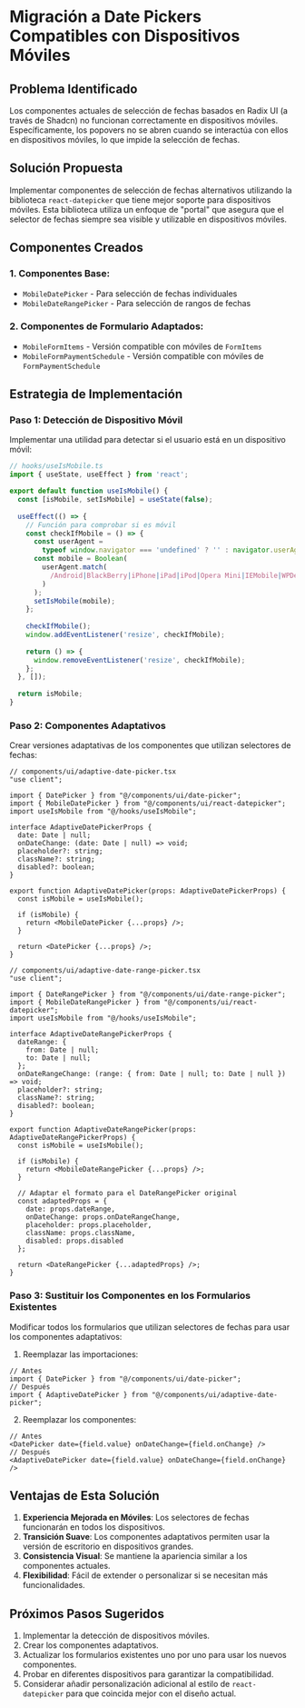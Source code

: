 # Migración a Date Pickers Compatibles con Dispositivos Móviles

## Problema Identificado
Los componentes actuales de selección de fechas basados en Radix UI (a través de Shadcn) no funcionan correctamente en dispositivos móviles. Específicamente, los popovers no se abren cuando se interactúa con ellos en dispositivos móviles, lo que impide la selección de fechas.

## Solución Propuesta
Implementar componentes de selección de fechas alternativos utilizando la biblioteca `react-datepicker` que tiene mejor soporte para dispositivos móviles. Esta biblioteca utiliza un enfoque de "portal" que asegura que el selector de fechas siempre sea visible y utilizable en dispositivos móviles.

## Componentes Creados

### 1. Componentes Base:
- `MobileDatePicker` - Para selección de fechas individuales
- `MobileDateRangePicker` - Para selección de rangos de fechas

### 2. Componentes de Formulario Adaptados:
- `MobileFormItems` - Versión compatible con móviles de `FormItems`
- `MobileFormPaymentSchedule` - Versión compatible con móviles de `FormPaymentSchedule`

## Estrategia de Implementación

### Paso 1: Detección de Dispositivo Móvil
Implementar una utilidad para detectar si el usuario está en un dispositivo móvil:

```typescript
// hooks/useIsMobile.ts
import { useState, useEffect } from 'react';

export default function useIsMobile() {
  const [isMobile, setIsMobile] = useState(false);
  
  useEffect(() => {
    // Función para comprobar si es móvil
    const checkIfMobile = () => {
      const userAgent = 
        typeof window.navigator === 'undefined' ? '' : navigator.userAgent;
      const mobile = Boolean(
        userAgent.match(
          /Android|BlackBerry|iPhone|iPad|iPod|Opera Mini|IEMobile|WPDesktop/i
        )
      );
      setIsMobile(mobile);
    };
    
    checkIfMobile();
    window.addEventListener('resize', checkIfMobile);
    
    return () => {
      window.removeEventListener('resize', checkIfMobile);
    };
  }, []);
  
  return isMobile;
}
```

### Paso 2: Componentes Adaptativos

Crear versiones adaptativas de los componentes que utilizan selectores de fechas:

```tsx
// components/ui/adaptive-date-picker.tsx
"use client";

import { DatePicker } from "@/components/ui/date-picker";
import { MobileDatePicker } from "@/components/ui/react-datepicker";
import useIsMobile from "@/hooks/useIsMobile";

interface AdaptiveDatePickerProps {
  date: Date | null;
  onDateChange: (date: Date | null) => void;
  placeholder?: string;
  className?: string;
  disabled?: boolean;
}

export function AdaptiveDatePicker(props: AdaptiveDatePickerProps) {
  const isMobile = useIsMobile();
  
  if (isMobile) {
    return <MobileDatePicker {...props} />;
  }
  
  return <DatePicker {...props} />;
}
```

```tsx
// components/ui/adaptive-date-range-picker.tsx
"use client";

import { DateRangePicker } from "@/components/ui/date-range-picker";
import { MobileDateRangePicker } from "@/components/ui/react-datepicker";
import useIsMobile from "@/hooks/useIsMobile";

interface AdaptiveDateRangePickerProps {
  dateRange: {
    from: Date | null;
    to: Date | null;
  };
  onDateRangeChange: (range: { from: Date | null; to: Date | null }) => void;
  placeholder?: string;
  className?: string;
  disabled?: boolean;
}

export function AdaptiveDateRangePicker(props: AdaptiveDateRangePickerProps) {
  const isMobile = useIsMobile();
  
  if (isMobile) {
    return <MobileDateRangePicker {...props} />;
  }
  
  // Adaptar el formato para el DateRangePicker original
  const adaptedProps = {
    date: props.dateRange,
    onDateChange: props.onDateRangeChange,
    placeholder: props.placeholder,
    className: props.className,
    disabled: props.disabled
  };
  
  return <DateRangePicker {...adaptedProps} />;
}
```

### Paso 3: Sustituir los Componentes en los Formularios Existentes

Modificar todos los formularios que utilizan selectores de fechas para usar los componentes adaptativos:

1. Reemplazar las importaciones:
```tsx
// Antes
import { DatePicker } from "@/components/ui/date-picker";
// Después
import { AdaptiveDatePicker } from "@/components/ui/adaptive-date-picker";
```

2. Reemplazar los componentes:
```tsx
// Antes
<DatePicker date={field.value} onDateChange={field.onChange} />
// Después
<AdaptiveDatePicker date={field.value} onDateChange={field.onChange} />
```

## Ventajas de Esta Solución

1. **Experiencia Mejorada en Móviles**: Los selectores de fechas funcionarán en todos los dispositivos.
2. **Transición Suave**: Los componentes adaptativos permiten usar la versión de escritorio en dispositivos grandes.
3. **Consistencia Visual**: Se mantiene la apariencia similar a los componentes actuales.
4. **Flexibilidad**: Fácil de extender o personalizar si se necesitan más funcionalidades.

## Próximos Pasos Sugeridos

1. Implementar la detección de dispositivos móviles.
2. Crear los componentes adaptativos.
3. Actualizar los formularios existentes uno por uno para usar los nuevos componentes.
4. Probar en diferentes dispositivos para garantizar la compatibilidad.
5. Considerar añadir personalización adicional al estilo de `react-datepicker` para que coincida mejor con el diseño actual.